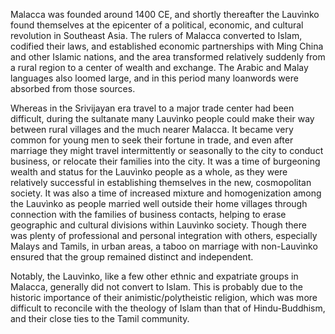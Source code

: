 Malacca was founded around 1400 CE, and shortly thereafter the Lauvìnko
found themselves at the epicenter of a political, economic, and cultural
revolution in Southeast Asia. The rulers of Malacca converted to Islam,
codified their laws, and established economic partnerships with Ming China
and other Islamic nations, and the area transformed relatively suddenly from
a rural region to a center of wealth and exchange. The Arabic and Malay
languages also loomed large, and in this period many loanwords were
absorbed from those sources.

Whereas in the Srivijayan era travel to a major trade center had been difficult,
during the sultanate many Lauvìnko people could make their way between
rural villages and the much nearer Malacca. It became very common for young
men to seek their fortune in trade, and even after marriage they might travel
intermittently or seasonally to the city to conduct business, or relocate their
families into the city. It was a time of burgeoning wealth and status for the
Lauvìnko people as a whole, as they were relatively successful in establishing
themselves in the new, cosmopolitan society. It was also a time of increased
mixture and homogenization among the Lauvìnko as people married well
outside their home villages through connection with the families of business
contacts, helping to erase geographic and cultural divisions within Lauvìnko
society. Though there was plenty of professional and personal integration
with others, especially Malays and Tamils, in urban areas, a taboo on marriage
with non-Lauvìnko ensured that the group remained distinct and
independent.

Notably, the Lauvìnko, like a few other ethnic and expatriate groups in
Malacca, generally did not convert to Islam. This is probably due to the
historic importance of their animistic/polytheistic religion, which was more
difficult to reconcile with the theology of Islam than that of Hindu-Buddhism,
and their close ties to the Tamil community.